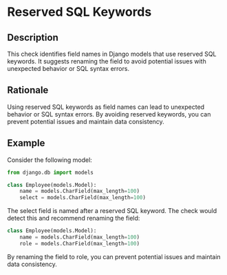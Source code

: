 <!-- checks/reserved_sql_keywords.md -->

# Reserved SQL Keywords

## Description

This check identifies field names in Django models that use reserved SQL keywords. It suggests renaming the field to avoid potential issues with unexpected behavior or SQL syntax errors.

## Rationale

Using reserved SQL keywords as field names can lead to unexpected behavior or SQL syntax errors. By avoiding reserved keywords, you can prevent potential issues and maintain data consistency.

## Example

Consider the following model:

```python
from django.db import models

class Employee(models.Model):
    name = models.CharField(max_length=100)
    select = models.CharField(max_length=100)
```

The select field is named after a reserved SQL keyword. The check would detect this and recommend renaming the field:

```python
class Employee(models.Model):
    name = models.CharField(max_length=100)
    role = models.CharField(max_length=100)
```

By renaming the field to role, you can prevent potential issues and maintain data consistency.
